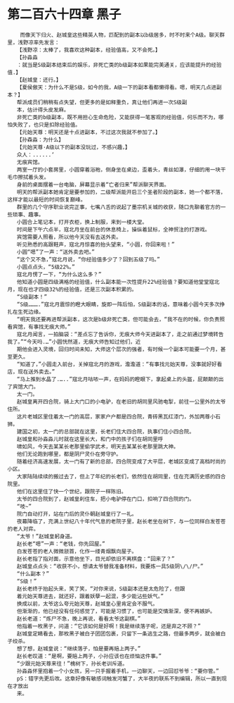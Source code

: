 # 第二百六十四章 黑子
        而像天下归火、赵城皇这些精英人物，匹配到的副本以b级居多，时不时来个A级。聊天群里，浅野凉率先发言：
       【浅野凉：太棒了，我喜欢这种副本，经验值高，又不会死。】
       【孙淼淼
       ：就当是S级副本结束后的娱乐，非死亡类的b级副本如果能完美通关，应该能提升的经验值.】
       【赵城皇：还行。】
       【夏侯傲天：为什么不是S级，如今的我，A级一下的副本看都懒得看。嗯，明天几点进副本？】
       帮派成员们稍稍有点失望，但更多的是如释重负，真让他们再进一次S级副
       本，估计得头皮发麻。
       非死亡类的b级副本，既不用担心生命危险，又能获得一笔客观的经验值，何乐而不为，哪怕失败了，也只是扣除经验值。
       【元始天尊：明天还是十点进副本，不过这次我就不参加了。】
       【孙森淼：为什么】
       【元始天尊·A级以下的副本没玩过，不感兴趣，】
       众人：......‘
       无痕宾馆。
       两室一厅的小套房里，小圆穿着浴袍，侧身坐在桌边，歪着头，青丝如瀑，仔细的用一块干毛巾擦拭着头发。
       身前的桌面摆着一台电脑，屏幕显示着“亡者归来”帮派聊天界面。
       明天的帮派副本她肯定是要参加的，二级帮派能开启三个圣者阶段的副本，她一个都不落，这样才能以最短的时间恢复巅峰。
       群里的几个守序职业说完正事，七嘴八舌的说起了墨宗机关城的收获，随口先聊着官方的一些琐事、趣事。
       小圆合上笔记本，打开衣柜，换上制服，来到一楼大堂。
       时间是下午六点半，寇北月坐在前台的休息椅上，操纵着鼠标，全神贸注的打游戏。
       宾馆需要人照看，所以他今天没有去送外卖。
       听见熟悉的高跟鞋声，寇北月惊喜的抬头望来，“小圆，你回来啦！”
       小圆“嗯”了一声：“送外卖去吧。”
       “这个又不急，”寇北月说，“你经验值多少了？回到五级了吗。”
       小圆点点头，“5级22%。”
       寇北月愣了一下，“为什么这么多？”
       他知道小圆是四级满格的经验值，什么副本能一次性提升22%经验值？要知道他堂堂寇北月，现在也才四级32%的经验值，还是三次副本积累的。
       “S级副本！”
       “S级……….”寇北月震惊的瞪大眼睛，旋即一阵后怕，S级副本的话，意味着小圆今天多次挣扎在生死边缘。
       “明天我还要再进帮派副本，这次是b级非死亡类，但可能会去，“我不在的时候，你负责照看宾馆，有事找无痕大师。”
       寇北月闻言，一拍脑袋：“差点忘了告诉你，无痕大师今天进副本了，走之前通过梦境转告我了。”“今天吗.…”小圆恍然道，无痕大师告知过他们，近
       期他会进入灵境，回归时间未知，大师这个层次的强者，有时候一个副本可能要一个月，甚至更久。
       “知道了，”小圆走入前台，关掉寇北月的游戏，澹澹道：“有事找元始天尊，没事就好好看店，现在送外卖去。”
       “马上推到水晶了.…..”寇北月咕哝一声，在妈妈的瞪眼下，拿起桌上的头盔，屁颠颠的出了宾馆大门。
       太一门。
       赵城皇离开四合院，骑上大门口的小电驴，在老旧的胡同里风驰电掣，前往一公里外的太爷住所。
       这片老城区里住着太一门的高层，家家户户都是四合院，青砖黑瓦红漆门，外加两尊小石狮。
       建国之初，太一门的总部就在这里，长老们住大四合院，执事们住小四合院。
       赵城皇和孙淼淼儿时就在这里长大，和门中的孩子们在胡同里呼
       啸如风，今天去某某长老那里偷学武术，明天去某某长老那里跳大神。
       他们无论跑到哪里，都是阴尸灵仆在旁守护。
       随着经济高速发展，太一门有了新的总部，四合院变成了大平层，老城区变成了高档时尚的小区。
       大家陆陆续续的搬过去了，但上了年纪的长老们，依然住在胡同里，住在充满历史感的四合院里。
       他们在这里住了快一个世纪，跟院子一样陈旧。
       太爷的四合院到了，赵城皇刹住车，把小电驴停在门口，扣响了四合院的门。
       “吱~”
       院门自动打开，站在门后的灵仆朝赵城皇行了一礼。
       夜幕降临了，充满上世纪八十年代气息的老院子里，赵长老坐在树下，与一位同样白发苍苍的老人对弈。
       “太爷！”赵城皇躬身道。
       赵长老“嗯”一声：“老钱，你先回屋。”
       白发苍苍的老人微微颔首，化作一缕青烟飘向屋子。
       赵长老指了指对面，示意他坐下，目光却依旧不离棋盘：“回来了？”
       赵城皇点点头：“收获不小，想请太爷替我准备材料，我要炼一具5级阴\/\/尸。”
       “什么副本？”
       “S级！”
       赵长老终于抬起头来，笑了笑，“对你来说，S级副本还是太危险了，但跟
       着元始天尊进去，就还好，跟着妖孽一起混，多少能沾些妖气。”
       换成以前，太爷这么夸元始天尊，赵城皇心里肯定会不服气。
       但渐渐的，他已经没有任何感觉了，可能是习惯了，也可能是交情渐深，便不再嫉妒。
       赵长老道：“炼尸不急，晚上再说，看看太爷这副棋。”
       他指着一枚黑子，问道：“它该如何是好啊！我是继续落子呢，还是弃之不顾？”
       赵城皇定睛看去，那枚黑子被白子团团包裹，只留下一条逃生之路，但最多两步，就会被白子绞杀。
       想了想，赵城皇说：“继续落子，怕是要再赔上两子。”
       赵长老叹道：“是啊，要赔上两子，小孙应该也在烦恼这件事。”
       “少跟元始天尊来往！”槐树下，孙长老训斥道。
       孙淼淼怀里抱着一个小女孩，另一只手握着手机，一边聊天，一边回怼爷爷：“要你管。”
       pS：错字先更后改。这章好像有敏感词触发河蟹了，大半夜的联系不到编辑，所以一直到现在才放出
       来。